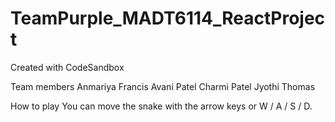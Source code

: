 # TeamPurple_MADT6114_ReactProject
Created with CodeSandbox

Team members
  Anmariya Francis
  Avani Patel
  Charmi Patel
  Jyothi Thomas
  
  How to play
   You can move the snake with the arrow keys or W / A / S / D.
